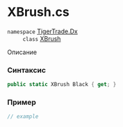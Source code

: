 
# XBrush.cs
`namespace` [TigerTrade.Dx](../../../TigerTrade.Dx.md)  
&nbsp;&nbsp;&nbsp;&nbsp;&nbsp;&nbsp;&nbsp;&nbsp;&nbsp;`class` [XBrush](../../XBrush.cs.md)

Описание

### Синтаксис
```csharp
public static XBrush Black { get; }
```
### Пример  
```csharp
// example
```

